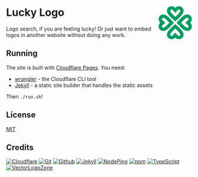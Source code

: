 # Lucky Logo [<img alt="Luck Logo Logo" src="/docs/favicon.svg" height="90" align="right"/>](https://lucky.logosear.ch/)

Logo search, if you are feeling lucky!  Or just want to embed logos in another website without doing any work.

## Running

The site is built with [Cloudflare Pages](https://developers.cloudflare.com/pages/).  You need:
* [wrangler](https://developers.cloudflare.com/workers/wrangler/) - the Cloudflare CLI tool 
* [Jekyll](https://jekyllrb.com/) - a static site builder that handles the static assets

Then `./run.sh`!

## License

[MIT](LICENSE.txt)

## Credits

[![Cloudflare](https://www.vectorlogo.zone/logos/cloudflare/cloudflare-ar21.svg)](https://www.cloudflare.com/ "Hosting")
[![Git](https://www.vectorlogo.zone/logos/git-scm/git-scm-ar21.svg)](https://git-scm.com/ "Version control")
[![Github](https://www.vectorlogo.zone/logos/github/github-ar21.svg)](https://github.com/ "Code hosting")
[![Jekyll](https://www.vectorlogo.zone/logos/jekyllrb/jekyllrb-ar21.svg)](https://www.jekyllrb.com/ "Website")
[![NodePing](https://www.vectorlogo.zone/logos/nodeping/nodeping-ar21.svg)](https://nodeping.com?rid=201109281250J5K3P "Uptime monitoring")
[![npm](https://www.vectorlogo.zone/logos/npmjs/npmjs-ar21.svg)](https://www.npmjs.com/ "JS Package Management")
[![TypeScript](https://www.vectorlogo.zone/logos/typescriptlang/typescriptlang-ar21.svg)](https://www.typescriptlang.org/ "Programming Language")
[![VectorLogoZone](https://www.vectorlogo.zone/logos/vectorlogozone/vectorlogozone-ar21.svg)](https://www.vectorlogo.zone/ "Logos")
